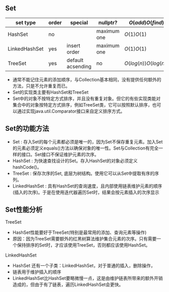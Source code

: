 ## Set
| set type      | order | special           | nullptr?    | $O(add)O(find)$      |
| ------------- | ----- | ----------------- | ----------- | -------------------- |
| HashSet       | no    |                   | maximum one | $O(1)O(1)$           |
| LinkedHashSet | yes   | insert order      | maximum one | $O(1)O(1)$           |
| TreeSet       | yes   | default acsending | no          | $O(log(n))O(log(n))$ |

* 通常不能记住元素的添加顺序，与Collection基本相同，没有提供任何额外的方法，只是不允许重复而已。
* Set的实现类主要有HashSet和TreeSet  
* Set中的对象不按特定方式排序，并且没有重复对象。但它的有些实现类能对集合中的对象按特定方式排序，例如TreeSet类，它可以按照默认排序，也可以通过实现java.util.Comparator接口来自定义排序方式。 

## Set的功能方法 　　 
* Set : 存入Set的每个元素都必须是唯一的，因为Set不保存重复元素。加入Set的元素必须定义equals()方法以确保对象的唯一性。Set与Collection有完全一样的接口。Set接口不保证维护元素的次序。 
* HashSet : 为快速查找设计的Set。存入HashSet的对象必须定义hashCode()。
* TreeSet : 保存次序的Set, 底层为树结构。使用它可以从Set中提取有序的序列。
* LinkedHashSet : 具有HashSet的查询速度，且内部使用链表维护元素的顺序(插入的次序)。于是在使用迭代器遍历Set时，结果会按元素插入的次序显示

## Set性能分析
TreeSet  
* HashSet性能要好于TreeSet(特别是最常用的添加、查询元素等操作)
* 原因：因为TreeSet需要额外的红黑树算法维护集合元素的次序。只有需要一个保持排序的Set时，才应该使用TreeSet，否则都应该使用HashSet。

LinkedHashSet
* HashSet 还有一个子类：LinkedHashSet，对于普通的插入，删除操作，
* 链表用于维护插入的顺序
* LinkedHashSet比HashSet要略微慢一点，这是由维护链表所带来的额外开销造成的，但由于有了链表，遍历LinkedHashSet会更快。